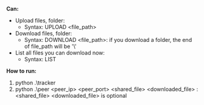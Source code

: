 **Can:**
  - Upload files, folder:
    + Syntax: UPLOAD <file_path>
  - Download files, folder:
    + Syntax: DOWNLOAD <file_path>: if you download a folder, the end of file_path will be '\\'
  - List all files you can download now:
    + Syntax: LIST 

**How to run:**
  1. python .\tracker
  2. python .\peer <peer_ip> <peer_port> <shared_file> <downloaded_file> : <shared_file> <downloaded_file> is optional
